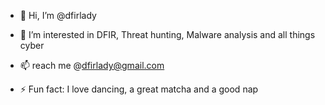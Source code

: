 - 👋 Hi, I’m @dfirlady
- 👀 I’m interested in DFIR, Threat hunting, Malware analysis and all things cyber
- 📫 reach me @dfirlady@gmail.com

- ⚡ Fun fact: I love dancing, a great matcha and a good nap

<!---
dfirlady/dfirlady is a ✨ special ✨ repository because its `README.md` (this file) appears on your GitHub profile.
You can click the Preview link to take a look at your changes.
--->
